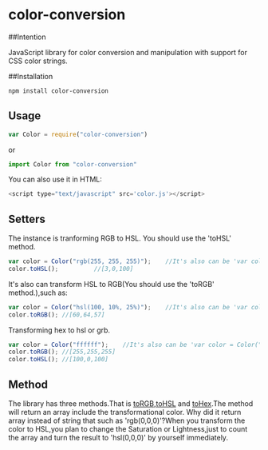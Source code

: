 # color-conversion

##Intention

JavaScript library for color conversion and manipulation with support for CSS color strings.

##Installation

```sh
npm install color-conversion
```

## Usage

```js
var Color = require("color-conversion")
```
or
```js
import Color from "color-conversion"
```
You can also use it in HTML:
```js
<script type="text/javascript" src='color.js'></script>
```

## Setters

The instance is tranforming RGB to HSL. You should use the 'toHSL' method.
```js
var color = Color("rgb(255, 255, 255)");  	//It's also can be 'var color = Color("255, 255, 255")';
color.toHSL();  		//[3,0,100]
```
It's also can transform HSL to RGB(You should use the 'toRGB' method.),such as:
```js
var color = Color("hsl(100, 10%, 25%)");	//It's also can be 'var color = Color("100, 10%, 25%")';
color.toRGB(); //[60,64,57]
```
Transforming hex to hsl or grb.
```js
var color = Color("ffffff");	//It's also can be 'var color = Color("#ffffff")';
color.toRGB(); //[255,255,255]
color.toHSL(); //[100,0,100]
```


## Method
The library has three methods.That is [toRGB](),[toHSL]() and [toHex]().The method will return an array include the transformational color. Why did it return array instead of string that such as 'rgb(0,0,0)'?When you transform the color to HSL,you plan to change the Saturation or Lightness,just to count the array and turn the result to 'hsl(0,0,0)' by yourself immediately.